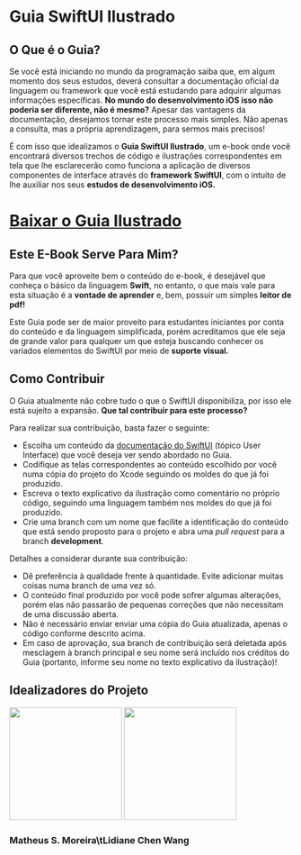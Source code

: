 # Guia SwiftUI Ilustrado

## O Que é o Guia?

Se você está iniciando no mundo da programação saiba que, em algum momento dos seus estudos, deverá consultar a documentação oficial da linguagem ou framework que você está estudando para adquirir algumas informações específicas. **No mundo do desenvolvimento iOS isso não poderia ser diferente, não é mesmo?** Apesar das vantagens da documentação, desejamos tornar este processo mais simples. Não apenas a consulta, mas a própria aprendizagem, para sermos mais precisos!

É com isso que idealizamos o **Guia SwiftUI Ilustrado**, um e-book onde você encontrará diversos trechos de código e ilustrações correspondentes em tela que lhe esclarecerão como funciona a aplicação de diversos componentes de interface através do **framework SwiftUI**, com o intuito de lhe auxiliar nos seus **estudos de desenvolvimento iOS.**

# [Baixar o Guia Ilustrado](https://drive.google.com/file/d/1q4NhGf8koYwiCSGhdEpR7frToGtEluBS/view?usp=sharing)

## Este E-Book Serve Para Mim?

Para que você aproveite bem o conteúdo do e-book, é desejável que conheça o básico da linguagem **Swift**, no entanto, o que mais vale para esta situação é a **vontade de aprender** e, bem, possuir um simples **leitor de pdf!**

Este Guia pode ser de maior proveito para estudantes iniciantes por conta do conteúdo e da linguagem simplificada, porém acreditamos que ele seja de grande valor para qualquer um que esteja buscando conhecer os variados elementos do SwiftUI por meio de **suporte visual.**

## Como Contribuir

O Guia atualmente não cobre tudo o que o SwiftUI disponibiliza, por isso ele está sujeito a expansão. **Que tal contribuir para este processo?**

Para realizar sua contribuição, basta fazer o seguinte:

- Escolha um conteúdo da [documentação do SwiftUI](https://developer.apple.com/documentation/swiftui) (tópico User Interface) que você deseja ver sendo abordado no Guia.
- Codifique as telas correspondentes ao conteúdo escolhido por você numa cópia do projeto do Xcode seguindo os moldes do que já foi produzido.
- Escreva o texto explicativo da ilustração como comentário no próprio código, seguindo uma linguagem também nos moldes do que já foi produzido.
- Crie uma branch com um nome que facilite a identificação do conteúdo que está sendo proposto para o projeto e abra uma *pull request* para a branch **development**.

Detalhes a considerar durante sua contribuição:

- Dê preferência à qualidade frente à quantidade. Evite adicionar muitas coisas numa branch de uma vez só.
- O conteúdo final produzido por você pode sofrer algumas alterações, porém elas não passarão de pequenas correções que não necessitam de uma discussão aberta.
- Não é necessário enviar enviar uma cópia do Guia atualizada, apenas o código conforme descrito acima.
- Em caso de aprovação, sua branch de contribuição será deletada após mesclagem à branch principal e seu nome será incluído nos créditos do Guia (portanto, informe seu nome no texto explicativo da ilustração)!

## Idealizadores do Projeto

<img src="https://avatars.githubusercontent.com/u/62520284?s=400&u=565e559fc4b743cbcd2ee3cde97e30854e166494&v=4" width=200> <img src="https://avatars.githubusercontent.com/u/62903825?s=400&u=88e98fba1ed77d9121a5354ec8d1bfeba04e51dd&v=4" width=200>
### Matheus S. Moreira\tLidiane Chen Wang
